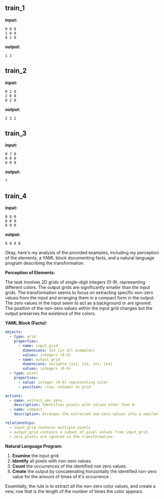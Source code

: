 
## train_1

**input:**
```
0 0 0
1 0 0
0 1 0
```


**output:**
```
1 1
```


## train_2

**input:**
```
0 2 0
2 0 0
0 2 0
```


**output:**
```
2 2 2
```


## train_3

**input:**
```
0 7 0
0 0 0
0 0 0
```


**output:**
```
7
```


## train_4

**input:**
```
0 8 0
8 8 0
8 0 0
```


**output:**
```
8 8 8 8
```

Okay, here's my analysis of the provided examples, including my perception of the elements, a YAML block documenting facts, and a natural language program describing the transformation.

**Perception of Elements:**

The task involves 2D grids of single-digit integers (0-9), representing different colors. The output grids are significantly smaller than the input grids. The transformation seems to focus on extracting specific non-zero values from the input and arranging them in a compact form in the output. The zero values in the input seem to act as a background or are ignored. The position of the non-zero values within the input grid changes but the output preserves the existence of the colors.

**YAML Block (Facts):**


```yaml
objects:
  - type: grid
    properties:
      - name: input_grid
        dimensions: 3x3 (in all examples)
        values: integers (0-9)
      - name: output_grid
        dimensions: variable (1x1, 1x3, 1x1, 1x4)
        values: integers (0-9)
  - type: pixel
    properties:
      - value: integer (0-9) representing color
      - position: (row, column) in grid

actions:
  - name: extract_non_zero
    description: Identifies pixels with values other than 0.
  - name: compact
    description: Arranges the extracted non-zero values into a smaller grid.

relationships:
  - input_grid contains multiple pixels
  - output_grid contains a subset of pixel values from input_grid
  - zero_pixels are ignored in the transformation
```


**Natural Language Program:**

1.  **Examine** the input grid.
2.  **Identify** all pixels with non-zero values.
3.  **Count** the occurrences of the identified non zero values.
4. **Create** the output by concatenating horizontally the identified non-zero value for the amount of times of it's occurrence .

Essentially, the rule is to extract all the non-zero color values, and create a new, row that is the length of the number of times the color appears.

